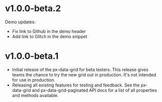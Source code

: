 v1.0.0-beta.2
==========================
Demo updates:
* Fix link to Github in the demo header
* Add link to Glitch in the demo snippet

v1.0.0-beta.1
==========================
* Initial release of the px-data-grid for beta testers. This release gives teams
  the chance to try the new grid out in production. It's not intended for use
  in production.
* Releasing all existing features for testing and feedback. See the px-data-grid
  and px-data-grid-paginated API docs for a list of all properties and methods
  available.
